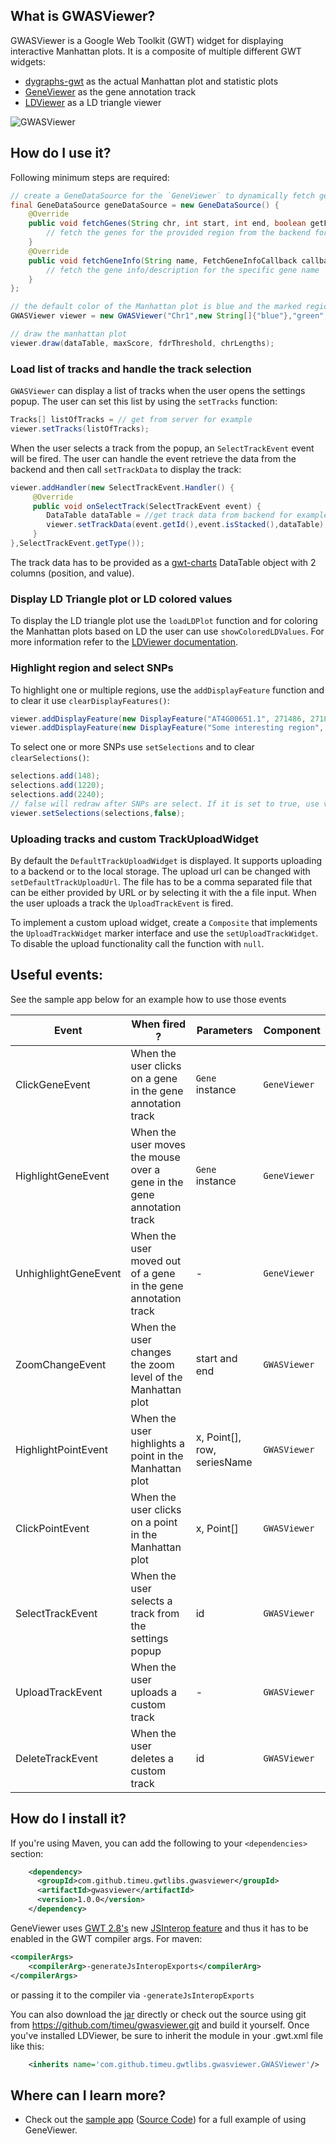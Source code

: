 ## What is GWASViewer?


GWASViewer is a Google Web Toolkit (GWT) widget for displaying interactive Manhattan plots.
It is a composite of multiple different GWT widgets:   
- [dygraphs-gwt][0] as the actual Manhattan plot and statistic plots  
- [GeneViewer][1] as the gene annotation track  
- [LDViewer][2] as a LD triangle viewer  

![GWASViewer](https://raw.githubusercontent.com/timeu/GWASViewer/master/gwasviewer.png "GWASViewer")


## How do I use it?

Following minimum steps are required:  

```JAVA
// create a GeneDataSource for the `GeneViewer` to dynamically fetch genes
final GeneDataSource geneDataSource = new GeneDataSource() {
    @Override
    public void fetchGenes(String chr, int start, int end, boolean getFeatures, FetchGenesCallback callback) {
        // fetch the genes for the provided region from the backend for example
    }
    @Override
    public void fetchGeneInfo(String name, FetchGeneInfoCallback callback) {
        // fetch the gene info/description for the specific gene name
    }
};

// the default color of the Manhattan plot is blue and the marked regions are green                                           
GWASViewer viewer = new GWASViewer("Chr1",new String[]{"blue"},"green",geneDataSource);

// draw the manhattan plot
viewer.draw(dataTable, maxScore, fdrThreshold, chrLengths);
```

### Load list of tracks and handle the track selection

`GWASViewer` can display a list of tracks when the user opens the settings popup. 
 The user can set this list by using the `setTracks` function:

```JAVA
Tracks[] listOfTracks = // get from server for example
viewer.setTracks(listOfTracks);
```

When the user selects a track from the popup, an `SelectTrackEvent` event will be fired. The user can handle the event
retrieve the data from the backend and then call `setTrackData` to display the track:
 
```JAVA
viewer.addHandler(new SelectTrackEvent.Handler() {
     @Override
     public void onSelectTrack(SelectTrackEvent event) {
        DataTable dataTable = //get track data from backend for example
        viewer.setTrackData(event.getId(),event.isStacked(),dataTable);
     }
},SelectTrackEvent.getType());

```

The track data has to be provided as a [gwt-charts][3] DataTable object with 2 columns (position, and value).

### Display LD Triangle plot or LD colored values

To display the LD triangle plot use the `loadLDPlot` function and for coloring the Manhattan plots based on LD 
the user can use `showColoredLDValues`. For more information refer to the [LDViewer documentation][2]. 

### Highlight region and select SNPs
 
To highlight one or multiple regions, use the `addDisplayFeature` function and to clear it use `clearDisplayFeatures()`: 
 
```JAVA
viewer.addDisplayFeature(new DisplayFeature("AT4G00651.1", 271486, 271879, "red"), true);
viewer.addDisplayFeature(new DisplayFeature("Some interesting region", 8753993, 9241760, "green"), true);
```

To select one or more SNPs use `setSelections` and to clear `clearSelections()`:
```JAVA
selections.add(148);
selections.add(1220);
selections.add(2240);
// false will redraw after SNPs are select. If it is set to true, use viewer.refresh() to update the plot
viewer.setSelections(selections,false); 
```
### Uploading tracks and custom TrackUploadWidget

By default the `DefaultTrackUploadWidget` is displayed. It supports uploading to a backend or to the local storage. 
The upload url can be changed with `setDefaultTrackUploadUrl`. The file has to be a comma separated file that can be either
provided by URL or by selecting it with the a file input. 
When the user uploads a track the `UploadTrackEvent` is fired. 

To implement a custom upload widget, create a `Composite` that implements the `UploadTrackWidget` marker interface
and use the `setUploadTrackWidget`. To disable the upload functionality call the function with `null`.

## Useful events:

See the sample app below for an example how to use those events
  
| Event | When fired ?  | Parameters | Component | 
|------ | ------------- |-----------| ------------|
| ClickGeneEvent | When the user clicks on a gene in the gene annotation track | `Gene` instance | `GeneViewer`|
| HighlightGeneEvent | When the user moves the mouse over a gene in the gene annotation track | `Gene` instance | `GeneViewer` |
| UnhighlightGeneEvent | When the user moved out of a gene in the gene annotation track | - | `GeneViewer` |
| ZoomChangeEvent | When the user changes the zoom level of the Manhattan plot | start and end | `GWASViewer` |
| HighlightPointEvent | When the user highlights a point in the Manhattan plot | x, Point[], row, seriesName | `GWASViewer` |
| ClickPointEvent | When the user clicks on a point in the Manhattan plot | x, Point[] | `GWASViewer` |
| SelectTrackEvent | When the user selects a track from the settings popup | id | `GWASViewer` |
| UploadTrackEvent | When the user uploads a custom track | - | `GWASViewer` |
| DeleteTrackEvent | When the user deletes a custom track | id | `GWASViewer` |


## How do I install it?

If you're using Maven, you can add the following to your `<dependencies>`
section:

```xml
    <dependency>
      <groupId>com.github.timeu.gwtlibs.gwasviewer</groupId>
      <artifactId>gwasviewer</artifactId>
      <version>1.0.0</version>
    </dependency>
```

GeneViewer uses [GWT 2.8's][4] new [JSInterop feature][5] and thus it has to be enabled in the GWT compiler args.
For maven:
```xml
<compilerArgs>
    <compilerArg>-generateJsInteropExports</compilerArg>
</compilerArgs>
```
or passing it to the compiler via `-generateJsInteropExports`

You can also download the [jar][6] directly or check out the source using git
from <https://github.com/timeu/gwasviewer.git> and build it yourself. Once
you've installed LDViewer, be sure to inherit the module in your .gwt.xml
file like this:

```xml
    <inherits name='com.github.timeu.gwtlibs.gwasviewer.GWASViewer'/>
```

## Where can I learn more?

 * Check out the [sample app][7] ([Source Code][8]) for a full example of using GeneViewer.
 
[0]: http://gitub.com/timeu/dygraphs-gwt
[1]: http://github.com/timeu/GeneViewer
[2]: http://github.com/timeu/LDViewer
[3]: https://github.com/google/gwt-charts
[4]: http://www.gwtproject.org/release-notes.html#Release_Notes_2_8_0_BETA1
[5]: https://docs.google.com/document/d/10fmlEYIHcyead_4R1S5wKGs1t2I7Fnp_PaNaa7XTEk0/edit#heading=h.o7amqk9edhb9
[6]: https://github.com/timeu/GWASViewer/releases
[7]: http://timeu.github.io/GWASViewer
[8]: https://github.com/timeu/GWASViewer/tree/master/gwasviewer-sample 
